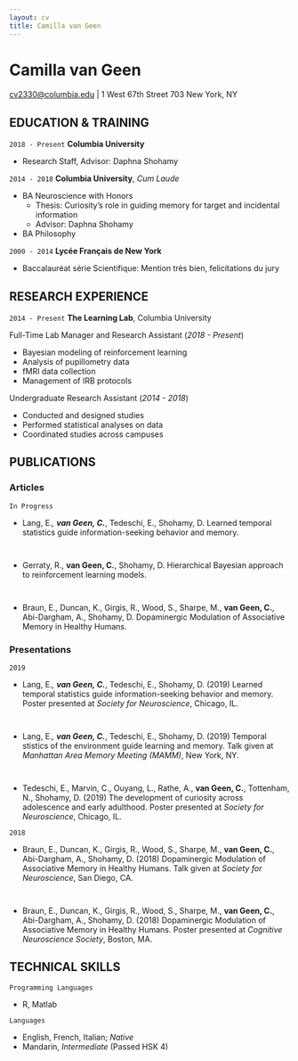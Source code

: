 ```yaml
---
layout: cv
title: Camilla van Geen
---
```

# Camilla van Geen

<div id="webaddress">
<a href="cv2330@columbia.edu">cv2330@columbia.edu</a>
| 1 West 67th Street 703 New York, NY </div>


## EDUCATION & TRAINING

`2018 - Present`
__Columbia University__
+ Research Staff, Advisor: Daphna Shohamy

`2014 - 2018`
__Columbia University__, *Cum Laude*
+ BA Neuroscience with Honors
	+ Thesis: Curiosity’s role in guiding memory for target and incidental information
	+ Advisor: Daphna Shohamy
+ BA Philosophy

`2000 - 2014`
__Lycée Français de New York__
+ Baccalauréat série Scientifique: Mention très bien, felicitations du jury

## RESEARCH EXPERIENCE
`2014 - Present`
__The Learning Lab__, Columbia University     

Full-Time Lab Manager and Research Assistant (*2018 - Present*)
+ Bayesian modeling of reinforcement learning
+ Analysis of pupillometry data
+ fMRI data collection
+ Management of IRB protocols

Undergraduate Research Assistant (*2014 - 2018*)
+ Conducted and designed studies
+ Performed statistical analyses on data
+ Coordinated studies across campuses

## PUBLICATIONS

### Articles

`In Progress`
- Lang, E.*, __van Geen, C.__*, Tedeschi, E., Shohamy, D. Learned temporal statistics guide information-seeking behavior and memory. 

` `
- Gerraty, R., __van Geen, C.__, Shohamy, D. Hierarchical Bayesian approach to reinforcement learning models. 

` `
- Braun, E., Duncan, K., Girgis, R., Wood, S., Sharpe, M., __van Geen, C.__, Abi-Dargham, A., Shohamy, D. Dopaminergic Modulation of Associative Memory in Healthy Humans.


### Presentations

`2019`
- Lang, E.*, __van Geen, C.__*, Tedeschi, E., Shohamy, D. (2019) Learned temporal statistics guide information-seeking behavior and memory. Poster presented at _Society for Neuroscience_, Chicago, IL.

` `
- Lang, E.*, __van Geen, C.__*, Tedeschi, E., Shohamy, D. (2019) Temporal stistics of the environment guide learning and memory. Talk given at _Manhattan Area Memory Meeting (MAMM)_, New York, NY.

` `
- Tedeschi, E., Marvin, C., Ouyang, L., Rathe, A., __van Geen, C.__, Tottenham, N., Shohamy, D. (2019) The development of curiosity across adolescence and early adulthood. Poster presented at _Society for Neuroscience_, Chicago, IL.

`2018`
- Braun, E., Duncan, K., Girgis, R., Wood, S., Sharpe, M., __van Geen, C.__, Abi-Dargham, A., Shohamy, D. (2018) Dopaminergic Modulation of Associative Memory in Healthy Humans. Talk given at _Society for Neuroscience_, San Diego, CA.

` `
- Braun, E., Duncan, K., Girgis, R., Wood, S., Sharpe, M., __van Geen, C.__, Abi-Dargham, A., Shohamy, D. (2018) Dopaminergic Modulation of Associative Memory in Healthy Humans. Poster presented at _Cognitive Neuroscience Society_, Boston, MA. 


## TECHNICAL SKILLS

`Programming Languages`
- R, Matlab

`Languages`
- English, French, Italian; *Native*
- Mandarin, *Intermediate* (Passed HSK 4)
